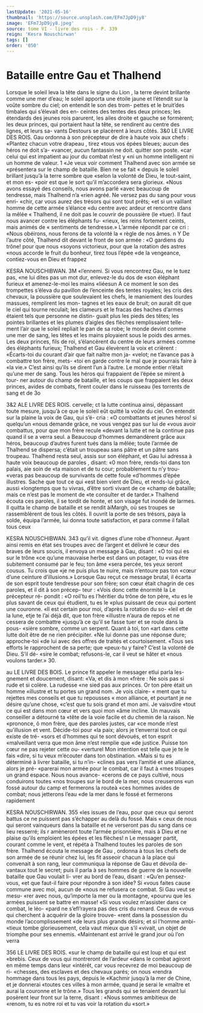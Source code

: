 ```yaml
---
lastUpdate: '2021-05-16'
thumbnail: 'https://source.unsplash.com/EFm7JpD9jy8'
image: 'EFm7JpD9jy8.jpeg'
source: tome VI - livre des rois - P. 339
reign: 'Kesra Nouschirwan'
tags: []
order: '050'
---
```


# Bataille entre Gau et Thalhend

Lorsque le soleil leva la tête dans le signe du Lion , la terre devint brillante comme une mer d’eau; le soleil apporta une étoile jaune et l’étendit sur la
voûte sombre du ciel; on entendit le son des trom- pettes et le bruit’des timbales qui s’élevait des en-
ceintes des tentes des deux princes; les étendards des jeunes rois parurent, les ailes droite et gauche se formèrent; les deux princes, qui portaient haut la
tête, se rendirent au centre des lignes, et leurs sa- vants Destours se placèrent à leurs côtés.
3&0 LE LIVRE DES ROIS.
Gau ordonna à son précepteur de dire à haute
voix aux chefs : «Plantez chacun votre drapeau , tirez «tous vos épées bleues; aucun des héros ne doit s’a-
«vancer, aucun fantassin ne doit. quitter son poste. «car celui qui est impatient au jour du combat n’est y «ni un homme intelligent ni un homme de valeur. 1 «Je veux voir comment Thalhend avec son armée se «présentera sur le champ de bataille. Bien ne se fait
« depuis le soleil brillant jusqu’à la terre sombre que «selon la volonté de Dieu, le tout-saint, et mon es- «poir est que le sort qu’il m’accordera sera glorieux. «Nous avons essayé des conseils, nous avons parlé «avec beaucoup de tendresse, mais Thalhend n’a «rien agréé. Ne versez pas du sang pour vous enri- «chir, car vous aurez des trésors qui sont tout prêts; «et si un vaillant homme de cette armée s’élance
«du centre avec ardeur et rencontre dans la mêlée
« Thalhend, il ne doit pas le couvrir de poussière (le «tuer). Il faut nous avancer contre les éléphants fu- «rieux, les reins fortement ceints, mais animés de « sentiments de tendresse.» L’armée répondit par ce
cri : «Nous obéirons, nous ferons de ta volonté la
« règle de nos âmes. n Y
De l’autre côté, Thalhend dit devant le front de
son armée : «O gardiens du trône! pour que nous «soyons victorieux, pour que la rotation des astres «nous accorde le fruit du bonheur, tirez tous l’épée
«de la vengeance, contiez-vous en Dieu et frappez

KESRA NOUSCHIBWAN. 3M «l’ennemi. Si vous rencontrez Gau, ne le tuez pas,
«ne lui dites pas un mot dur, enlevez-le du dos de «son éléphant furieux et amenez-le-moi les mains «liéesun
A ce moment le son des trompettes s’éleva du pavillon de l’enceinte des tentes royales; les cris des chevaux, la poussière que soulevaient les chefs, le maniement des lourdes massues, remplirent les mon- tagnes et les eaux de bruit; on aurait dit que le ciel
qui tourne reculait; les clameurs et le fracas des haches d’armes étaient tels que personne ne distin-
guait plus les pieds des têtes; les pointes brillantes et les plumes d’aigles des flèches remplissaient telle- ment l’air que le soleil repliait le pan de sa robe; le
monde devint comme une mer de sang, les têtes et les mains ployaient sous le poids des armes.
Les deux princes, fils de roi, s’élancèrent du
centre de leurs armées comme des éléphants furieux;
Thalhend et Gau élevèrent la voix et crièrent :
«Écarts-toi du courant d’air que fait naître mon ja-
«velot; ne t’avance pas à combattre ton frère, mets-
«toi en garde contre le mal que je pourrais faire à «la vie.» C’est ainsi qu’ils se dirent l’un à l’autre.
Le monde entier n’était qu’une mer de sang. Tous les héros qui frappaient de l’épée se mirent à tour-
ner autour du champ de bataille, et les coups que frappaient les deux princes, avides de combats, firent couler dans le ruisseau (les torrents de sang et de
3o

3&2 ALE LIVRE DES ROIS.
cervelle; ct la lutte continua ainsi, dépassant toute mesure, jusqu’à ce que le soleil eût quitté la voûte
du ciel.
On entendit sur la plaine la voix de Gau, qui s’é-
cria : «O combattants et jeunes héros! si quelqu’un «nous demande grâce, ne vous vengez pas sur lui de «vous avoir combattus, pour que mon frère recule «devant la lutte et ne la continue pas quand il se a verra seul. a Beaucoup d’hommes demandèrent grâce
aux héros, beaucoup d’autres furent tués dans la
mêlée; toute l’armée de Thalhend se dispersa; c’était
un troupeau sans pâtre et un pâtre sans troupeau. Thalhend resta seul, assis sur son éléphant, et Gau
lui adressa à haute voix beaucoup de paroles , disant: «0 mon frère, rends-toi dans ton palais, aie soin de «ta maison et de tu cour; probablement tu n’y trou- «veras pas beaucoup de survivants de cette foule «d’hommes d’épée illustres. Sache que tout ce qui
«est bien vient de Dieu, et rends-lui grâce, aussi «longtemps que tu vivras, d’être sorti vivant de ce «champ de bataille; mais ce n’est pas le moment de «te consulter et de tarder.»
Thalhend écouta ces paroles, il se tordit de honte, et son visage fut inondé de larmes. Il quitta le champ de bataille et se rendit àiMargh, où ses troupes se rassemblèrent de tous les côtés. Il ouvrit la porte de
ses trésors, paya la solde, équipa l’armée, lui donna
toute satisfaction, et para comme il fallait tous ceux

KESRA NOUSCHIBWAN. 343 qu’il vit. dignes d’une robe d’honneur. Ayant ainsi
remis en état ses troupes avec de l’argent et délivré
le cœur des braves de leurs soucis, il envoya un message à Gau, disant : «O toi qui es sur le trône «ce qu’une mauvaise herbe est dans un potager, tu «vas être subitement consumé par le feu; ton âme
«sera percée, tes yeux seront cousus. Tu crois que «je ne puis plus te nuire, mais n’entoure pas ton
«cœur d’une ceinture d’illusions.»
Lorsque Gau reçut ce message brutal, il écarta de
son esprit toute tendresse pour son frère; son cœur était chagrin de ces paroles, et il dit à son précep- teur : «Vois donc cette énormité la Le précepteur ré-
pondit : «O roil’tu es l’héritier du trône de ton père,
«tu es le plus savant de ceux qui étudient, tu es le «plus puissant de ceux qui portent une couronne. «Il est certain pour moi, d’après la rotation du so-
«leil et de la lune, etje te l’ai déjà dit, que ton frère
«illustre n’aura de repos et ne cessera de combattre «jusqu’à ce qu’il se fasse tuer et se roule dans la pous- «sière sombre, comme un serpent. Quant à toi, ton «art dans cette lutte doit être de ne rien précipiter. «Ne lui donne pas une réponse dure; approche-toi «de lui avec des offres de traités et courtoisement.
«Tous ses efforts le rapprochent de sa perte; que «peux-tu y faire? C’est la volonté de Dieu. S’il dé-
«sire le combat; refusons-le, car il veut se hâter et «nous voulons tarder.» 30.

au LE LIVRE DES BOIS.
Le prince fit appeler le messager etlui parla les-
gnement et doucement, disant: «Va, et dis à mon «frère : Ne sois pas si rude et si colère. La rudesse «ne sied pas aux princes. Or ton père était un homme «illustre et tu portes un grand nom. Je vois claire- « ment que tu rejettes mes conseils et que tu repousses « mon alliance, et pourtant je ne désire qu’une chose, «c’est que tu sois grand et mon ami. Je vaisvdire «tout ce qui est dans mon cœur et vers quoi mon «âme incline. Un mauvais conseiller a détourné ta
«tête de la voie facile et du chemin de la raison. Ne
«prononce, ô mon frère, que des paroles justes, car «ce monde n’est qu’illusion et vent. Décide-toi pour
«la paix; alors je t’enverrai tout ce qui existe de tré-
«sors et d’hommes qui te sont dévoués, et ton esprit «malveillant verra que mon âme n’est remplie que
«de justice. Puisse ton cœur ne pas rejeter cette ou- «verturel Mon intention est telle que je te le fais «dire, si tu veux m’écouter dans ton obstination.
«Mais si tu es déterminé à livrer bataille, si tu n’in-
«clines pas vers l’amitié et une alliance, alors je pré- «parerai mon armée pour le combat, car il faut à «mes troupes un grand espace. Nous nous avance- «cerons de ce pays cultivé, nous conduirons toutes «nos troupes sur le bord de la mer, nous creuserons «un fossé autour du camp et fermerons la routeà «ces hommes avides de combat; nous jetterons l’eau «de la mer dans le fossé et fermerons rapidement

KESRA NOUSCHIRWAN. 355 «les issues de l’eau, pour que ceux qui seront battus
ce ne puissent pas s’échapper au delà du fossé. Mais
« ceux de nous qui seront vainqueurs dans la bataille et ne verseront pas du sang dans ce lieu resserré; ils r amèneront toute l’armée prisonnière, mais à Dieu
et ne plaise qu’ils emploient les épées et les flèches! n
Le messager partit, courant comme le vent, et répéta à Thalhend toutes les paroles de son frère. Thalhend écouta le message de Gau , ordonna à tous
les chefs de son armée de se réunir chez lui, les fit asseoir chacun à la place qui convenait à son rang, leur communiqua la réponse de Gau et dévoila de- vantaux tout le secret; puis il parla à ses hommes de guerre de la nouvelle bataille que Gau voulait li-
vrer au bord de l’eau, disant : «Qu’en pensez-vous,
«et que faut-il faire pour répondre à son idée? Si «vous faites cause commune avec moi, aucun de «nous ne refusera ce combat. Si Gau veut se mesu- «rer avec nous, qu’importe la mer ou la montagne, «pourvu que les armées puissent se battre en masse! «Si vous voulez m’assister dans ce combat, le léo-
«pard ne s’efl’rayera pas des cris du renard. Ceux de
«vous qui cherchent à acquérir de la gloire trouve- «rent dans la possession du monde l’accomplissement «de leurs plus grands désirs; et si l’homme ambi-
«tieux tombe glorieusement, cela vaut mieux que s’il
«vivait, un objet de triomphe pour ses ennemis. «Maintenant est arrivé le grand jour où l’on verra

356 LE LIVRE DES ROIS.
«sur le champ de bataille qui est loup et qui est «brebis. Ceux de vous qui montreront de l’ardeur «dans le combat agiront en même temps dans leur «intérêt, car vous recevrez de moi beaucoup de ri- «chesses, des esclaves et des chevaux parés; on nous «rendra hommage dans tous les pays, depuis le «Kachmir jusqu’à la mer de Chine, et je donnerai «toutes ces villes à mon armée, quand je serai le «maître et aurai la couronne et le trône.» Tous les grands qui se tenaient devant lui posèrent leur front sur la terre, disant : «Nous sommes ambitieux de «renom, tu es notre roi et tu vas voir la rotation du «sort.»
